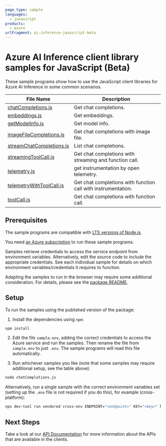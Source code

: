 ```yaml
---
page_type: sample
languages:
  - javascript
products:
  - azure
urlFragment: ai-inference-javascript-beta
---
```


# Azure AI Inference client library samples for JavaScript (Beta)

These sample programs show how to use the JavaScript client libraries for Azure AI Inference in some common scenarios.

| **File Name**                                     | **Description**                                               |
| ------------------------------------------------- | ------------------------------------------------------------- |
| [chatCompletions.js][chatcompletions]             | Get chat completions.                                         |
| [embeddings.js][embeddings]                       | Get embeddings.                                               |
| [getModelInfo.js][getmodelinfo]                   | Get model info.                                               |
| [imageFileCompletions.js][imagefilecompletions]   | Get chat completions with image file.                         |
| [streamChatCompletions.js][streamchatcompletions] | List chat completions.                                        |
| [streamingToolCall.js][streamingtoolcall]         | Get chat completions with streaming and function call.        |
| [telemetry.js][telemetry]                         | get instrumentation by open telemetry.                        |
| [telemetryWithToolCall.js][telemetrywithtoolcall] | Get chat completions with function call with instrumentation. |
| [toolCall.js][toolcall]                           | Get chat completions with function call.                      |

## Prerequisites

The sample programs are compatible with [LTS versions of Node.js](https://github.com/nodejs/release#release-schedule).

You need [an Azure subscription][freesub] to run these sample programs.

Samples retrieve credentials to access the service endpoint from environment variables. Alternatively, edit the source code to include the appropriate credentials. See each individual sample for details on which environment variables/credentials it requires to function.

Adapting the samples to run in the browser may require some additional consideration. For details, please see the [package README][package].

## Setup

To run the samples using the published version of the package:

1. Install the dependencies using `npm`:

```bash
npm install
```

2. Edit the file `sample.env`, adding the correct credentials to access the Azure service and run the samples. Then rename the file from `sample.env` to just `.env`. The sample programs will read this file automatically.

3. Run whichever samples you like (note that some samples may require additional setup, see the table above):

```bash
node chatCompletions.js
```

Alternatively, run a single sample with the correct environment variables set (setting up the `.env` file is not required if you do this), for example (cross-platform):

```bash
npx dev-tool run vendored cross-env ENDPOINT="<endpoint>" KEY="<key>" MODEL_NAME="<model name>" node chatCompletions.js
```

## Next Steps

Take a look at our [API Documentation][apiref] for more information about the APIs that are available in the clients.

[chatcompletions]: https://github.com/Azure/azure-sdk-for-js/blob/main/sdk/ai/ai-inference-rest/samples/v1-beta/javascript/chatCompletions.js
[embeddings]: https://github.com/Azure/azure-sdk-for-js/blob/main/sdk/ai/ai-inference-rest/samples/v1-beta/javascript/embeddings.js
[getmodelinfo]: https://github.com/Azure/azure-sdk-for-js/blob/main/sdk/ai/ai-inference-rest/samples/v1-beta/javascript/getModelInfo.js
[imagefilecompletions]: https://github.com/Azure/azure-sdk-for-js/blob/main/sdk/ai/ai-inference-rest/samples/v1-beta/javascript/imageFileCompletions.js
[streamchatcompletions]: https://github.com/Azure/azure-sdk-for-js/blob/main/sdk/ai/ai-inference-rest/samples/v1-beta/javascript/streamChatCompletions.js
[streamingtoolcall]: https://github.com/Azure/azure-sdk-for-js/blob/main/sdk/ai/ai-inference-rest/samples/v1-beta/javascript/streamingToolCall.js
[telemetry]: https://github.com/Azure/azure-sdk-for-js/blob/main/sdk/ai/ai-inference-rest/samples/v1-beta/javascript/telemetry.js
[telemetrywithtoolcall]: https://github.com/Azure/azure-sdk-for-js/blob/main/sdk/ai/ai-inference-rest/samples/v1-beta/javascript/telemetryWithToolCall.js
[toolcall]: https://github.com/Azure/azure-sdk-for-js/blob/main/sdk/ai/ai-inference-rest/samples/v1-beta/javascript/toolCall.js
[apiref]: https://learn.microsoft.com/javascript/api/@azure-rest/ai-inference
[freesub]: https://azure.microsoft.com/free/
[package]: https://github.com/Azure/azure-sdk-for-js/tree/main/sdk/ai/ai-inference-rest/README.md
